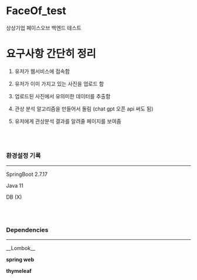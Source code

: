 # FaceOf_test
상상기업 페이스오브 백엔드 테스트





# 요구사항 간단히 정리

1. 유저가 웹서비스에 접속함


2. 유저가 이미 가지고 있는 사진을 업로드 함 


3. 업로드된 사진에서 유의미한 데이터를 추출함 


4. 관상 분석 알고리즘을 만들어서 돌림 (chat gpt 오픈 api 써도 됨)


5. 유저에게 관상분석 결과를 알려줄 페이지를 보여줌




<br><br>

### 환경설정 기록
<hr>

SpringBoot 2.7.17

Java 11 

DB (X)

<br><br>

### Dependencies
<hr>
__Lombok__ 

__spring web__ 

__thymeleaf__

